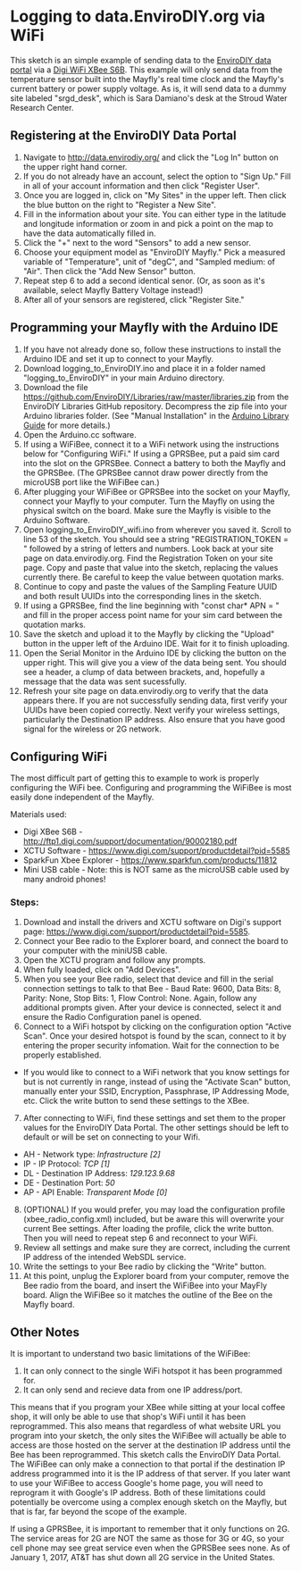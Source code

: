 # Logging to data.EnviroDIY.org via WiFi

This sketch is an simple example of sending data to the [EnviroDIY data portal](http://data.envirodiy.org/) via a [Digi WiFi XBee S6B](https://www.digi.com/support/productdetail?pid=5585).  This example will only send data from the temperature sensor built into the Mayfly's real time clock and the Mayfly's current battery or power supply voltage.  As is, it will send data to a dummy site labeled "srgd_desk", which is Sara Damiano's desk at the Stroud Water Research Center.

## Registering at the EnviroDIY Data Portal

1. Navigate to http://data.envirodiy.org/ and click the "Log In" button on the upper right hand corner.
2. If you do not already have an account, select the option to "Sign Up."  Fill in all of your account information and then click "Register User".
3. Once you are logged in, click on "My Sites" in the upper left.  Then click the blue button on the right to "Register a New Site".
4. Fill in the information about your site.  You can either type in the latitude and longitude information or zoom in and pick a point on the map to have the data automatically filled in.
5. Click the "+" next to the word "Sensors" to add a new sensor.
6. Choose your equipment model as "EnviroDIY Mayfly."  Pick a measured variable of "Temperature", unit of "degC", and "Sampled medium: of "Air". Then click the "Add New Sensor" button.
7. Repeat step 6 to add a second identical senor.  (Or, as soon as it's available, select Mayfly Battery Voltage instead!)
8. After all of your sensors are registered, click "Register Site."


## Programming your Mayfly with the Arduino IDE
1. If you have not already done so, follow these instructions to install the Arduino IDE and set it up to connect to your Mayfly.
2. Download logging_to_EnviroDIY.ino and place it in a folder named "logging_to_EnviroDIY" in your main Arduino directory.
3. Download the file https://github.com/EnviroDIY/Libraries/raw/master/libraries.zip from the EnviroDIY Libraries GitHub repository.  Decompress the zip file into your Arduino libraries folder.  (See "Manual Installation" in the [Arduino Library Guide](https://www.arduino.cc/en/Guide/Libraries#toc5) for more details.)
4. Open the Arduino.cc software.
5. If using a WiFiBee, connect it to a WiFi network using the instructions below for "Configuring WiFi."  If using a GPRSBee, put a paid sim card into the slot on the GPRSBee.  Connect a battery to both the Mayfly and the GPRSBee.  (The GPRSBee cannot draw power directly from the microUSB port like the WiFiBee can.)
6. After plugging your WiFiBee or GPRSBee into the socket on your Mayfly, connect your Mayfly to your computer. Turn the Mayfly on using the physical switch on the board.  Make sure the Mayfly is visible to the Arduino Software.
7. Open logging_to_EnviroDIY_wifi.ino from wherever you saved it.  Scroll to line 53 of the sketch.  You should see a string "REGISTRATION_TOKEN = " followed by a string of letters and numbers.  Look back at your site page on data.envirodiy.org.  Find the Registration Token on your site page.  Copy and paste that value into the sketch, replacing the values currently there.  Be careful to keep the value between quotation marks.
8.  Continue to copy and paste the values of the Sampling Feature UUID and both result UUIDs into the corresponding lines in the sketch.
9. If using a GPRSBee, find the line beginning with "const char* APN = " and fill in the proper access point name for your sim card between the quotation marks.
10.  Save the sketch and upload it to the Mayfly by clicking the "Upload" button in the upper left of the Arduino IDE.  Wait for it to finish uploading.
11. Open the Serial Monitor in the Arduino IDE by clicking the button on the upper right.  This will give you a view of the data being sent.  You should see a header, a clump of data between brackets, and, hopefully a message that the data was sent sucessfully.
12.  Refresh your site page on data.envirodiy.org to verify that the data appears there.  If you are not successfully sending data, first verify your UUIDs have been copied correctly.  Next verify your wireless settings, particularly the Destination IP address.  Also ensure that you have good signal for the wireless or 2G network.


## Configuring WiFi
The most difficult part of getting this to example to work is properly configuring the WiFi bee.  Configuring and programming the WiFiBee is most easily done independent of the Mayfly.

Materials used:

- Digi XBee S6B - http://ftp1.digi.com/support/documentation/90002180.pdf
- XCTU Software - https://www.digi.com/support/productdetail?pid=5585
- SparkFun Xbee Explorer - https://www.sparkfun.com/products/11812
- Mini USB cable - Note: this is NOT same as the microUSB cable used by many android phones!

### Steps:
1. Download and install the drivers and XCTU software on Digi's support page: https://www.digi.com/support/productdetail?pid=5585.
2. Connect your Bee radio to the Explorer board, and connect the board to your computer with the miniUSB cable.
3. Open the XCTU program and follow any prompts.
4. When fully loaded, click on "Add Devices".
5. When you see your Bee radio, select that device and fill in the serial connection settings to talk to that Bee - Baud Rate: 9600, Data Bits: 8, Parity: None, Stop Bits: 1, Flow Control: None. Again, follow any additional prompts given.  After your device is connected, select it and ensure the Radio Configuration panel is opened.
6. Connect to a WiFi hotspot by clicking on the configuration option "Active Scan".  Once your desired hotspot is found by the scan, connect to it by entering the proper security infomation.  Wait for the connection to be properly established.
- If you would like to connect to a WiFi network that you know settings for but is not currently in range, instead of using the "Activate Scan" button, manually enter your SSID, Encryption, Passphrase, IP Addressing Mode, etc.  Click the write button to send these settings to the XBee.
7. After connecting to WiFi, find these settings and set them to the proper values for the EnviroDIY Data Portal.  The other settings should be left to default or will be set on connecting to your Wifi.
  - AH - Network type: _Infrastructure [2]_
  - IP - IP Protocol: _TCP [1]_
  - DL - Destination IP Address: _129.123.9.68_
  - DE - Destination Port: _50_
  - AP - API Enable: _Transparent Mode [0]_
8. (OPTIONAL) If you would prefer, you may load the configuration profile (xbee_radio_config.xml) included, but be aware this will overwrite your current Bee settings.  After loading the profile, click the write button.  Then you will need to repeat step 6 and reconnect to your WiFi.
9. Review all settings and make sure they are correct, including the current IP address of the intended WebSDL service.
10. Write the settings to your Bee radio by clicking the "Write" button.
11. At this point, unplug the Explorer board from your computer, remove the Bee radio from the board, and insert the WiFiBee into your MayFly board.  Align the WiFiBee so it matches the outline of the Bee on the Mayfly board.


## Other Notes
It is important to understand two basic limitations of the WiFiBee:

1. It can only connect to the single WiFi hotspot it has been programmed for.  
2. It can only send and recieve data from one IP address/port.

This means that if you program your XBee while sitting at your local coffee shop, it will only be able to use that shop's WiFi until it has been reprogrammed.  This also means that regardless of what website URL you program into your sketch, the only sites the WiFiBee will actually be able to access are those hosted on the server at the destination IP address until the Bee has been reprogrammed.  This sketch calls the EnviroDIY Data Portal.  The WiFiBee can only make a connection to that portal if the destination IP address programmed into it is the IP address of that server.  If you later want to use your WiFiBee to access Google's home page, you will need to reprogram it with Google's IP address.  Both of these limitations could potentially be overcome using a complex enough sketch on the Mayfly, but that is far, far beyond the scope of the example.

If using a GPRSBee, it is important to remember that it only functions on 2G.  The service areas for 2G are NOT the same as those for 3G or 4G, so your cell phone may see great service even when the GPRSBee sees none.  As of January 1, 2017, AT&T has shut down all 2G service in the United States.  
